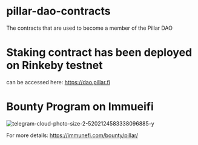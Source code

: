 # pillar-dao-contracts

The contracts that are used to become a member of the Pillar DAO

# Staking contract has been deployed on Rinkeby testnet
can be accessed here: https://dao.pillar.fi

# Bounty Program on Immueifi

![telegram-cloud-photo-size-2-5202124583338096885-y](https://user-images.githubusercontent.com/1627026/153634799-57381aa1-7b2c-43c3-90a2-d1263d3d38c5.jpg)

For more details: https://immunefi.com/bounty/pillar/
